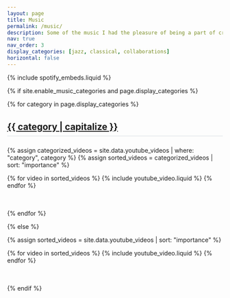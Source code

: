 ```yaml
---
layout: page
title: Music
permalink: /music/
description: Some of the music I had the pleasure of being a part of creating!
nav: true
nav_order: 3
display_categories: [jazz, classical, collaborations]
horizontal: false
---
```


<!-- pages/music.md - YouTube Videos -->
<div class="music">
  
  <!-- Spotify Music Embeds - Automatically loaded from _data/spotify_tracks.yml -->
  {% include spotify_embeds.liquid %}

{% if site.enable_music_categories and page.display_categories %}
  <!-- Display categorized YouTube videos -->
  {% for category in page.display_categories %}
  <a id="{{ category }}" href=".#{{ category }}">
    <h2 class="category">{{ category | capitalize }}</h2>
  </a>
  {% assign categorized_videos = site.data.youtube_videos | where: "category", category %}
  {% assign sorted_videos = categorized_videos | sort: "importance" %}
  
  <!-- Videos grid -->
  <div class="videos-container" data-category="{{ category }}">
    <div class="row row-cols-1 row-cols-md-3">
      {% for video in sorted_videos %}
        {% include youtube_video.liquid %}
      {% endfor %}
    </div>
  </div>
  {% endfor %}

{% else %}

<!-- Display videos without categories -->
{% assign sorted_videos = site.data.youtube_videos | sort: "importance" %}

  <!-- Videos grid -->
  <div class="videos-container" data-category="all">
    <div class="row row-cols-1 row-cols-md-3">
      {% for video in sorted_videos %}
        {% include youtube_video.liquid %}
      {% endfor %}
    </div>
  </div>
{% endif %}
</div>

<style>
.category {
  margin-top: 2rem;
  margin-bottom: 1.5rem;
  padding-bottom: 0.5rem;
  border-bottom: 2px solid #e9ecef;
  color: #495057;
}

.videos-container {
  margin-bottom: 3rem;
}

/* Smooth animations for video cards */
.video-container {
  transition: transform 0.3s ease, box-shadow 0.3s ease;
}

.video-container:hover {
  transform: translateY(-2px);
  box-shadow: 0 4px 15px rgba(0,0,0,0.1);
}

/* Loading animation for thumbnails */
.video-thumbnail {
  transition: opacity 0.3s ease;
}

.video-thumbnail[loading] {
  opacity: 0.7;
}

.video-thumbnail:not([loading]) {
  opacity: 1;
}
</style>
